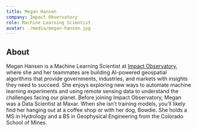 ```yaml
---
title: Megan Hansen
company: Impact Observatory
role: Machine Learning Scientist
avatar: ./media/megan-hansen.jpg
---
```

## About

Megan Hansen is a Machine Learning Scientist at [Impact Observatory](https://www.impactobservatory.com/), where she and her teammates are building AI-powered geospatial algorithms that provide governments, industries, and markets with insights they need to succeed. She enjoys exploring new ways to automate machine learning experiments and using remote sensing data to understand the challenges facing our planet. Before joining Impact Observatory, Megan was a Data Scientist at Maxar. When she isn’t training models, you’ll likely find her hanging out at a coffee shop or with her dog, Bowdie. She holds a MS in Hydrology and a BS in Geophysical Engineering from the Colorado School of Mines.